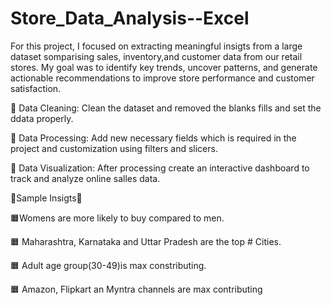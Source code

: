 # Store_Data_Analysis--Excel

For this project, I focused on extracting meaningful insigts from a large dataset somparising sales, inventory,and customer data from our retail stores. My goal was to identify key trends, uncover patterns, and generate actionable recommendations to improve store performance and customer satisfaction.

🔴 Data Cleaning: Clean the dataset and removed the blanks fills and set the ddata properly.

🔴 Data Processing: Add new necessary fields which is required in the project and customization using filters and slicers.

🔴 Data Visualization: After processing create an interactive dashboard to track and analyze online salles data. 

🌟Sample Insigts🌟

🟧Womens are more likely to buy compared to men.

🟧 Maharashtra, Karnataka and Uttar Pradesh are the top # Cities.

🟧 Adult age group(30-49)is max constributing.

🟧 Amazon, Flipkart an Myntra channels are max contributing

